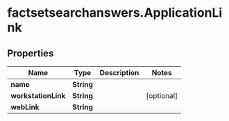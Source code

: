 # factsetsearchanswers.ApplicationLink

## Properties

Name | Type | Description | Notes
------------ | ------------- | ------------- | -------------
**name** | **String** |  | 
**workstationLink** | **String** |  | [optional] 
**webLink** | **String** |  | 


